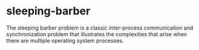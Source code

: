 # sleeping-barber
The sleeping barber problem is a classic inter-process communication and synchronization problem that illustrates the complexities that arise when there are multiple operating system processes.
